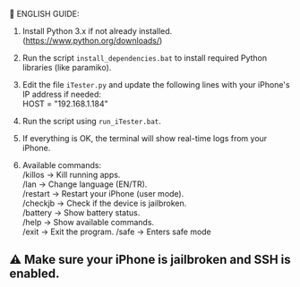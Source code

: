 📌 ENGLISH GUIDE:

1. Install Python 3.x if not already installed.  
   (https://www.python.org/downloads/)

2. Run the script `install_dependencies.bat` to install required Python libraries (like paramiko).

3. Edit the file `iTester.py` and update the following lines with your iPhone's IP address if needed:  
      HOST = "192.168.1.184"

4. Run the script using `run_iTester.bat`.

5. If everything is OK, the terminal will show real-time logs from your iPhone.

6. Available commands:  
   /killos    → Kill running apps.  
   /lan       → Change language (EN/TR).  
   /restart   → Restart your iPhone (user mode).  
   /checkjb   → Check if the device is jailbroken.  
   /battery   → Show battery status.  
   /help      → Show available commands.  
   /exit      → Exit the program.
   /safe      → Enters safe mode
   
⚠️ Make sure your iPhone is jailbroken and SSH is enabled.
------------------------------------------------------------
